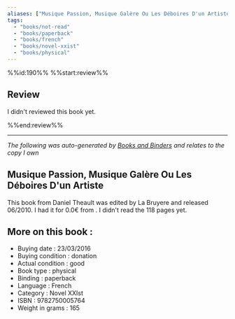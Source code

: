 ```yaml
---
aliases: ["Musique Passion, Musique Galère Ou Les Déboires D'un Artiste"] 
tags: 
  - "books/not-read" 
  - "books/paperback" 
  - "books/french"
  - "books/novel-xxist"
  - "books/physical"
---
```

%%id:190%%
%%start:review%%
## Review
I didn't reviewed this book yet. 

%%end:review%%

---
_The following was auto-generated by [Books and Binders](Books%20and%20Binders.md) and relates to the copy I own_
## Musique Passion, Musique Galère Ou Les Déboires D'un Artiste
This book from Daniel Theault was edited by La Bruyere and released 06/2010. I had it for 0.0€ from . I didn't read the 118 pages yet.

## More on this book :
- Buying date : 23/03/2016
- Buying condition : donation
- Actual condition : good
- Book type : physical
- Binding : paperback
- Language : French
- Category : Novel XXIst
- ISBN : 9782750005764
- Weight in grams : 165
